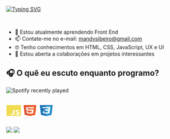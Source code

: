 [![Typing SVG](https://readme-typing-svg.herokuapp.com/?color=000066&size=40&center=true&vCenter=true&width=1000&lines=Olá,+bem-vindo(a)+ao+meu+perfil!+👋;Me+chamo+Amanda+Ribeiro+:%29)](https://git.io/typing-svg)

<br>

- 🌱 Estou atualmente aprendendo Front End
- 📫 Contate-me no e-mail: mandysibeiro@gmail.com
- 🤓  Tenho conhecimentos em HTML, CSS, JavaScript, UX e UI
- 🤝 Estou aberta a colaborações em projetos interessantes


🎧 O quê eu escuto enquanto programo?
  ----------------------------
 ![Spotify recently played](https://spotify-recently-played-readme.vercel.app/api?user=2xxue1r6lw0akdzmpwyar0rwd&width=600)

<div style="display: inline_block"><br>
  <img align="center" alt="Rafa-Js" height="30" width="40" src="https://raw.githubusercontent.com/devicons/devicon/master/icons/javascript/javascript-plain.svg">
  <img align="center" alt="Rafa-HTML" height="30" width="40" src="https://raw.githubusercontent.com/devicons/devicon/master/icons/html5/html5-original.svg">
  <img align="center" alt="Rafa-CSS" height="30" width="40" src="https://raw.githubusercontent.com/devicons/devicon/master/icons/css3/css3-original.svg">
</div>
  
  ##
 
<div> 
  <a href = "mailto:mandysibeiro@gmail.com"><img src="https://img.shields.io/badge/-Gmail-%23333?style=for-the-badge&logo=gmail&logoColor=white" target="_blank"></a>
  <a href="https://www.linkedin.com/in/amanda-ribeiro-6456b2245/" target="_blank"><img src="https://img.shields.io/badge/-LinkedIn-%230077B5?style=for-the-badge&logo=linkedin&logoColor=white" target="_blank"></a> 
</div>


